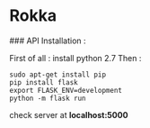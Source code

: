 # Rokka


### API Installation :


First of all : install python 2.7
Then :

```
sudo apt-get install pip
pip install flask
export FLASK_ENV=development
python -m flask run
```

check server at **localhost:5000**
